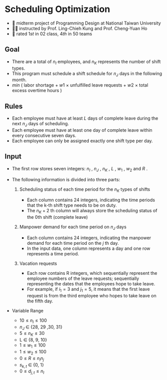 # Scheduling Optimization
- 🍒  midterm project of Programming Design at National Taiwan University
- 👨‍💻 instructed by Prof. Ling-Chieh Kung and Prof. Cheng-Yuan Ho
- 🏅 rated ${1st}$ in 02 class, ${4th}$ in 50 teams

## Goal

- There are a total of  ${n_I}$  employees, and  ${n_K}$  represents the number of shift types.
- This program must schedule a shift schedule for  ${n_J}$  days in the following month.
- ${ min }$ ( labor shortage + ${w1}$ × unfulfilled leave requests + ${w2}$ × total excess overtime hours )

## Rules

- Each employee must have at least ${L}$ days of complete leave during the next ${n_J}$ days of scheduling.
- Each employee must have at least one day of complete leave within every consecutive seven days.
- Each employee can only be assigned exactly one shift type per day.

## Input

- The first row stores seven integers: ${n_I}$ , ${n_J}$ , ${n_K}$ , ${L}$ , ${w_1}$ , ${w_2}$ and ${R}$ .

- The following information is divided into three parts:

    1. Scheduling status of each time period for the ${n_K}$ types of shifts
        - Each column contains 24 integers, indicating the time periods that the k-th shift type needs to be on duty.
        - The ${n_K + 2}$ th column will always store the scheduling status of the 0th shift (complete leave)

    2. Manpower demand for each time period on ${n_J}$ days
        - Each column contains 24 integers, indicating the manpower demand for each time period on the ${j}$ th day.
        - In the input data, one column represents a day and one row represents a time period.

    3. Vacation requests
        - Each row contains R integers, which sequentially represent the employee numbers of the leave requests; sequentially representing the dates that the employees hope to take leave.
        -  For example, if ${i_1 = 3}$ and ${j_1 = 5}$, it means that the first leave request is from the third employee who hopes to take leave on the fifth day.

- Variable Range
    - ${10 ≤ n_I ≤ 100}$
    - ${n_J}$ ∈ {28, 29 ,30, 31}
    - ${5 ≤ n_K ≤ 30}$
    - L ∈ {8, 9, 10}
    - ${1 ≤ w_1 ≤ 100}$
    - ${1 ≤ w_2 ≤ 100}$
    - ${0 ≤ R ≤ n_in_j}$
    - ${s_{k,t}}$ ∈ {0, 1}
    - ${0 ≤ d_{j,t} ≤ n_I}$
